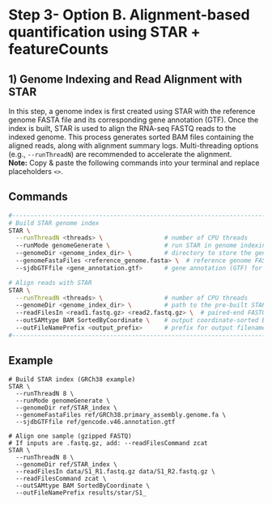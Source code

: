# Step 3- Option B. Alignment-based quantification using STAR + featureCounts
## 1) Genome Indexing and Read Alignment with STAR
In this step, a genome index is first created using STAR with the reference genome FASTA file and its corresponding gene annotation (GTF). Once the index is built, STAR is used to align the RNA-seq FASTQ reads to the indexed genome. This process generates sorted BAM files containing the aligned reads, along with alignment summary logs. Multi-threading options (e.g., `--runThreadN`) are recommended to accelerate the alignment.  
**Note:** Copy & paste the following commands into your terminal and replace placeholders `<>`.

## Commands

```bash
#------------------------------------------------------------------------
# Build STAR genome index
STAR \
  --runThreadN <threads> \                 # number of CPU threads
  --runMode genomeGenerate \               # run STAR in genome indexing mode
  --genomeDir <genome_index_dir> \         # directory to store the genome index
  --genomeFastaFiles <reference_genome.fasta> \  # reference genome FASTA
  --sjdbGTFfile <gene_annotation.gtf>      # gene annotation (GTF) for splice junctions

# Align reads with STAR
STAR \
  --runThreadN <threads> \                 # number of CPU threads
  --genomeDir <genome_index_dir> \         # path to the pre-built STAR index
  --readFilesIn <read1.fastq.gz> <read2.fastq.gz> \  # paired-end FASTQ files
  --outSAMtype BAM SortedByCoordinate \    # output coordinate-sorted BAM
  --outFileNamePrefix <output_prefix>      # prefix for output filenames
#------------------------------------------------------------------------
```

## Example
```
# Build STAR index (GRCh38 example)
STAR \
  --runThreadN 8 \
  --runMode genomeGenerate \
  --genomeDir ref/STAR_index \
  --genomeFastaFiles ref/GRCh38.primary_assembly.genome.fa \
  --sjdbGTFfile ref/gencode.v46.annotation.gtf

# Align one sample (gzipped FASTQ)
# If inputs are .fastq.gz, add: --readFilesCommand zcat
STAR \
  --runThreadN 8 \
  --genomeDir ref/STAR_index \
  --readFilesIn data/S1_R1.fastq.gz data/S1_R2.fastq.gz \
  --readFilesCommand zcat \
  --outSAMtype BAM SortedByCoordinate \
  --outFileNamePrefix results/star/S1_
